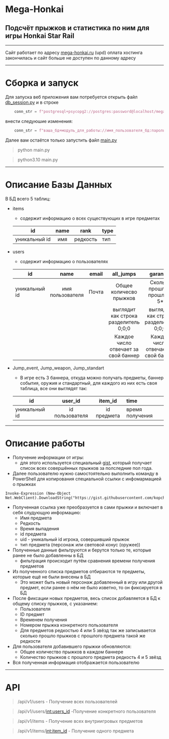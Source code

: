 Mega-Honkai
===
Подсчёт прыжков и статистика по ним для игры Honkai Star Rail
---
___
Сайт работает по адресу [mega-honkai.ru](https://mega-honkai.ru/)
(upd) оплата хостинга закончилась и сайт больше не доступен по данному адресу
___
Сборка и запуск
===
Для запуска веб приложения вам потребуется открыть файл [db_session.py](https://github.com/kopch02/mega_honkai/blob/master/data/db_session.py)
и в строке

```Python
    conn_str = f"postgresql+psycopg2://postgres:password@localhost/mega_honkai"
```
внести следуюшие изменения:
```Python
    conn_str = f"ваша_бд+модуль_для_работы://имя_пользователя_бд:пароль@localhost/название_бд"
```
Далее вам остаётся только запустить файл [main.py](https://github.com/kopch02/mega_honkai/blob/master/main.py)
>python main.py

>python3.10 main.py
___
Описание Базы Данных
===
В БД всего 5 таблиц:
- items
    - содержит информацию о всех существующих в игре предметах

    | id | name | rank | type |
    |---------|:------:|:-------:|:-----|
    |уникальный id|имя|редкость|тип|

- users
    - содержит информацию о пользователях

    | id | name | email | all_jumps | garant_5 | garant_4 | hashed_password |
    |------|:-----:|:-----:|:-----:|:----:|:----:|:---|
    |уникальный id|имя пользователя|Почта|Общее количесво прыжков| Сколько прошло с прошлого 5*|Сколько прошло с прошлого 4*| Хешированный пароль|
    ||||выглядит как строка разделитель 0;0;0|выглядит как строка разделитель 0;0;0|выглядит как строка разделитель 0;0;0|
    ||||Каждое число отвечает за свой баннер|Каждое число отвечает за свой баннер|Каждое число отвечает за свой баннер|

- Jump_event, Jump_weapon, Jump_standart
    - В игре есть 3 баннера, откуда можно получать предметы, баннер события, оружия и стандартный, для каждого из них есть своя таблица, все они выглядят так:

    | id | user_id | item_id | time |
    |--------|:------:|:-------:|:-----|
    |уникальный id|id пользователя|id предмета|время получения|
___
Описание работы
===

- Получение информации от игры:
    - для этого используется специальный [gist](https://gist.github.com/kopch02/a98fe2107e7897672d05a1bd25b20e8a), который получает список всех совершённых прыжков за    полследние пол года.
- Далее пользователю нужно самостоятельно выполнить команду в PowerShell для копирования специальной ссылки с инфомармацией о прыжках
``` 
Invoke-Expression (New-Object Net.WebClient).DownloadString("https://gist.githubusercontent.com/kopch02/a98fe2107e7897672d05a1bd25b20e8a/raw/bdf44928a82825db5d417392d987566895ac820f/gistfile1.txt")
```
- Полученная ссылка уже преобразуется в сами прыжки и включает в себя слудующую информацию:
    - Имя предмета
    - Редкость
    - Время выпадения
    - id предмета
    - uid - уникальный id игрока, совершивший прыжок
    - тип предмета (персонаж или световой конус (оружее))
- Полученные данные фильтруются и берутся только те, которые ранее не было добавленны в БД
    - фильтрация происходит путём сравнения времени получения предметов
- Из полученного списка предметов отбираются те предметы, которые ещё не были внесены в БД
    - Это может быть новый персонаж добавленный в игру или другой предмет, если ранее о нём не было изветно, то он фиксируется в БД
- После фиксации новых предметов, весь список добавляется в БД к общему списку прыжков, с указанием:
    - Пользователя
    - ID предмет
    - Временем получения
    - Номером прыжка конкретного пользователя
    - Для предметов редкостью 4 или 5 звёзд так же записывается сколько прошло прыжков с прошлого предмета такой же редкости
- Для пользователя добавившего прыжки обновляются:
    - Общее количество прыжков в каждом баннере
    - Количество прыжков с прошлого предмета редкость 4 и 5 звёзд
- Вся полученная информация отображается пользователю
___
API
===
>/api/v1/users - Получение всех пользователей

>/api/v1/users/<int:users_id> -Получение конкретного пользователя

>/api/v1/items - Получение всех внутриигровых предметов

>/api/v1/items/<int:item_id> - Получение одного предмета
